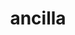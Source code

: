 ---
title: ancilla
meaning: slave-woman, slave
ch: six
pos: noun
stem: ancill
genend: ae
abbgender: f.
abbgender2: fem.
gender: feminine
declension: first
derivative: ancillary
---